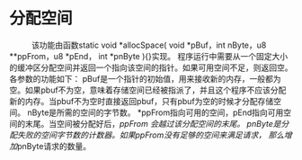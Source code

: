 # 分配空间
&nbsp;&nbsp;&nbsp;&nbsp;&nbsp;&nbsp;&nbsp;
&nbsp;&nbsp;该功能由函数static void *allocSpace( void *pBuf，int nByte，u8 **ppFrom，u8 *pEnd，
 int *pnByte ){}实现。
程序运行中需要从一个固定大小的缓冲区分配空间并返回一个指向该空间的指针。如果可用空间不足，则返回空。各参数的功能如下：
pBuf是一个指针的初始值，用来接收新的内存，一般都为空。如果pbuf不为空，意味着存储空间已经被指派了，并且这个程序不应该分配新的内存。当pbuf不为空时直接返回pbuf，只有pbuf为空的时候才分配存储空间。
nByte是所需的空间的字节数。
*ppFrom指向可用的空间，pEnd指向可用空间的末尾。当空间被分配好后，*ppFrom
会越过该分配空间的末尾。
*pnByte是分配失败的空间字节数的计数器。如果*ppFrom没有足够的空间来满足请求，
那么增加*pnByte请求的数量。
